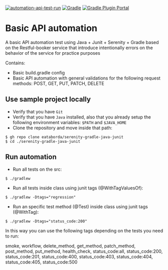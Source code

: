 [![automation-api-test-run](https://github.com/eataborda/serenity-gradle-java-junit/actions/workflows/automation-api-test-run.yml/badge.svg)](https://github.com/eataborda/serenity-gradle-java-junit/actions/workflows/automation-api-test-run.yml)
[![Gradle](https://img.shields.io/badge/Gradle-7.4.2-blue)](https://gradle.org/releases/)
[![Gradle Plugin Portal](https://img.shields.io/badge/serenity.gralde.plugin-3.2.4-blue)](https://plugins.gradle.org/plugin/net.serenity-bdd.serenity-gradle-plugin/3.2.4)

# Basic API automation 
A basic API automation test using Java + Junit + Serenity + Gradle
based on the Restful-booker service that introduce intentionally errors
on the behavior of the service for practice purposes

Contains:
- Basic build.gradle config
- Basic API automation with general validations for the following request methods: POST, GET, PUT, PATCH, DELETE

## Use sample project locally
- Verify that you have `Git`
- Verify that you have `Java` installed, also that you already setup the following environment variables: `$PATH` and `$JAVA_HOME`
- Clone the repository and move inside that path:
```shellscript
$ gh repo clone eataborda/serenity-gradle-java-junit
$ cd ./serenity-gradle-java-junit
```

## Run automation
- Run all tests on the src:
```
$ ./gradlew
```
- Run all tests inside class using junit tags (@WithTagValuesOf):
```
$ ./gradlew -Dtags="regression"
```
- Run an specific test method (@Test) inside class using junit tags (@WithTag):
```
$ ./gradlew -Dtags="status_code:200"
```
In this way you can use the following tags depending on the tests you need to run:

smoke, workflow, delete_method, get_method, patch_method, post_method, put_method, health_check,
status_code:all, status_code:200, status_code:201, status_code:400, status_code:403, status_code:404,
status_code:405, status_code:500